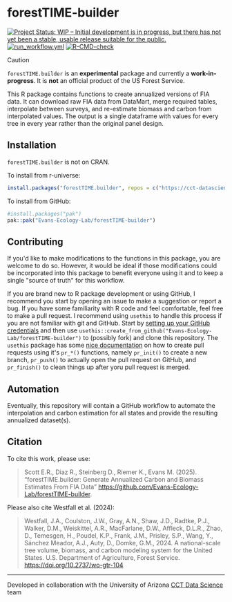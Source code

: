# forestTIME-builder

<!-- badges: start -->

[![Project Status: WIP – Initial development is in progress, but there has not yet been a stable, usable release suitable for the public.](https://www.repostatus.org/badges/latest/wip.svg)](https://www.repostatus.org/#wip)
[![run_workflow.yml](https://github.com/Evans-Ecology-Lab/forestTIME-builder/actions/workflows/run_workflow.yml/badge.svg?branch=main)](https://github.com/Evans-Ecology-Lab/forestTIME-builder/actions/workflows/run_workflow.yml)
[![R-CMD-check](https://github.com/Evans-Ecology-Lab/forestTIME-builder/actions/workflows/R-CMD-check.yaml/badge.svg)](https://github.com/Evans-Ecology-Lab/forestTIME-builder/actions/workflows/R-CMD-check.yaml)
<!-- badges: end -->

> [!CAUTION]
> `forestTIME.builder` is an **experimental** package and currently a **work-in-progress**. 
> It is **not** an official product of the US Forest Service. 


This R package contains functions to create annualized versions of FIA data. It can download raw FIA data from DataMart, merge required tables, interpolate between surveys, and re-estimate biomass and carbon from interpolated values.  The output is a single dataframe with values for every tree in every year rather than the original panel design.

## Installation

`forestTIME.builder` is not on CRAN.

To install from r-universe:

```r
install.packages("forestTIME.builder", repos = c("https://cct-datascience.r-universe.dev", getOption("repos")))
```

To install from GitHub:

```r
#install.packages("pak")
pak::pak("Evans-Ecology-Lab/forestTIME-builder")
```

## Contributing

If you'd like to make modifications to the functions in this package, you are welcome to do so.  However, it would be ideal if those modifications could be incorporated into this package to benefit everyone using it and to keep a single "source of truth" for this workflow. 

If you are brand new to R package development or using GitHub, I recommend you start by opening an issue to make a suggestion or report a bug.  If you have some familiarity with R code and feel comfortable, feel free to make a pull request. I recommend using `usethis` to handle this process if you are not familiar with git and GitHub.  Start by [setting up your GitHub credentials](https://usethis.r-lib.org/articles/git-credentials.html) and then use `usethis::create_from_github("Evans-Ecology-Lab/forestTIME-builder")` to (possibly fork) and clone this repository. The `usethis` package has some [nice documentation](https://usethis.r-lib.org/articles/pr-functions.html) on how to create pull requests using it's `pr_*()` functions, namely `pr_init()` to create a new branch, `pr_push()` to actually open the pull request on GitHub, and `pr_finish()` to clean things up after yoru pull request is merged.

## Automation

Eventually, this repository will contain a GitHub workflow to automate the interpolation and carbon estimation for all states and provide the resulting annualized dataset(s).

## Citation

To cite this work, please use:

> Scott E.R., Diaz R., Steinberg D., Riemer K., Evans M. (2025).
> “forestTIME.builder: Generate Annualized Carbon and Biomass Estimates From FIA
  Data” <https://github.com/Evans-Ecology-Lab/forestTIME-builder>.

Please also cite Westfall et al. (2024):

> Westfall, J.A., Coulston, J.W., Gray, A.N., Shaw, J.D., Radtke, P.J., Walker, D.M., Weiskittel, A.R., MacFarlane, D.W., Affleck, D.L.R., Zhao, D., Temesgen, H., Poudel, K.P., Frank, J.M., Prisley, S.P., Wang, Y., Sánchez Meador, A.J., Auty, D., Domke, G.M., 2024.
> A national-scale tree volume, biomass, and carbon modeling system for the United States.
> U.S. Department of Agriculture, Forest Service.
> <https://doi.org/10.2737/wo-gtr-104>

------------------------------------------------------------------------

Developed in collaboration with the University of Arizona [CCT Data Science](https://datascience.cct.arizona.edu/) team
